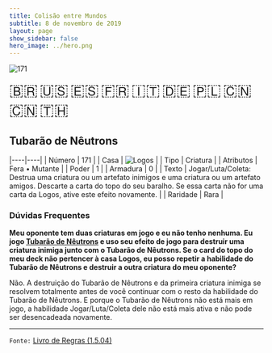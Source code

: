 ```yaml
---
title: Colisão entre Mundos
subtitle: 8 de novembro de 2019
layout: page
show_sidebar: false
hero_image: ../hero.png
---
```


![171](https://cdn.keyforgegame.com/media/card_front/pt/452_171_Q4HFG22WPXC6_pt.png)

<span title="Português" style="font-size: 32px;cursor: pointer;" onclick="javascript:document.querySelector('img[alt=\'171\']').src=document.querySelector('img[alt=\'171\']').src.replace(/card_front\/[^/]+/, 'card_front/pt').replace(/_[^/.0-9]+\.png/, '_pt.png')">🇧🇷</span>
<span title="English" style="font-size: 32px;cursor: pointer;" onclick="javascript:document.querySelector('img[alt=\'171\']').src=document.querySelector('img[alt=\'171\']').src.replace(/card_front\/[^/]+/, 'card_front/en').replace(/_[^/.0-9]+\.png/, '_en.png')">🇺🇸</span>
<span title="Español" style="font-size: 32px;cursor: pointer;" onclick="javascript:document.querySelector('img[alt=\'171\']').src=document.querySelector('img[alt=\'171\']').src.replace(/card_front\/[^/]+/, 'card_front/es').replace(/_[^/.0-9]+\.png/, '_es.png')">🇪🇸</span>
<span title="Français" style="font-size: 32px;cursor: pointer;" onclick="javascript:document.querySelector('img[alt=\'171\']').src=document.querySelector('img[alt=\'171\']').src.replace(/card_front\/[^/]+/, 'card_front/fr').replace(/_[^/.0-9]+\.png/, '_fr.png')">🇫🇷</span>
<span title="Italiano" style="font-size: 32px;cursor: pointer;" onclick="javascript:document.querySelector('img[alt=\'171\']').src=document.querySelector('img[alt=\'171\']').src.replace(/card_front\/[^/]+/, 'card_front/it').replace(/_[^/.0-9]+\.png/, '_it.png')">🇮🇹</span>
<span title="Deutsche" style="font-size: 32px;cursor: pointer;" onclick="javascript:document.querySelector('img[alt=\'171\']').src=document.querySelector('img[alt=\'171\']').src.replace(/card_front\/[^/]+/, 'card_front/de').replace(/_[^/.0-9]+\.png/, '_de.png')">🇩🇪</span>
<span title="Polskie" style="font-size: 32px;cursor: pointer;" onclick="javascript:document.querySelector('img[alt=\'171\']').src=document.querySelector('img[alt=\'171\']').src.replace(/card_front\/[^/]+/, 'card_front/pl').replace(/_[^/.0-9]+\.png/, '_pl.png')">🇵🇱</span>
<span title="简体中文" style="font-size: 32px;cursor: pointer;" onclick="javascript:document.querySelector('img[alt=\'171\']').src=document.querySelector('img[alt=\'171\']').src.replace(/card_front\/[^/]+/, 'card_front/zh-hans').replace(/_[^/.0-9]+\.png/, '_zh-hans.png')">🇨🇳</span>
<span title="繁體中文" style="font-size: 32px;cursor: pointer;" onclick="javascript:document.querySelector('img[alt=\'171\']').src=document.querySelector('img[alt=\'171\']').src.replace(/card_front\/[^/]+/, 'card_front/zh-hant').replace(/_[^/.0-9]+\.png/, '_zh-hant.png')">🇨🇳</span>
<span title="ไทย" style="font-size: 32px;cursor: pointer;" onclick="javascript:document.querySelector('img[alt=\'171\']').src=document.querySelector('img[alt=\'171\']').src.replace(/card_front\/[^/]+/, 'card_front/th').replace(/_[^/.0-9]+\.png/, '_th.png')">🇹🇭</span>

## Tubarão de Nêutrons

|----|----|
| Número | 171 |
| Casa | ![Logos](https://archonarcana.com/images/thumb/c/ce/Logos.png/22px-Logos.png "Logos") |
| Tipo | Criatura |
| Atributos | Fera • Mutante |
| Poder | 1 |
| Armadura | 0 |
| Texto | Jogar/Luta/Coleta: Destrua uma criatura ou um artefato inimigos e uma criatura ou um artefato amigos. Descarte a carta do topo do seu baralho. Se essa carta não for uma carta da Logos, ative este efeito novamente. |
| Raridade | Rara |

### Dúvidas Frequentes

**Meu oponente tem duas criaturas em jogo e eu não tenho nenhuma.
Eu jogo [Tubarão de Nêutrons](/cota/146) e uso seu efeito de jogo
para destruir uma criatura inimiga junto com o Tubarão de Nêutrons.
Se o card do topo do meu deck não pertencer à casa Logos, eu
posso repetir a habilidade do Tubarão de Nêutrons e destruir a
outra criatura do meu oponente?**

Não. A destruição do Tubarão de Nêutrons e da primeira criatura
inimiga se resolvem totalmente antes de você continuar com o resto da
habilidade do Tubarão de Nêutrons. E porque o Tubarão de Nêutrons
não está mais em jogo, a habilidade Jogar/Luta/Coleta dele não está
mais ativa e não pode ser desencadeada novamente.

<hr/>

`Fonte:` [Livro de Regras (1.5.04)](https://drive.google.com/open?id=14pM1J8ZR_4hZbGFZt-ArQdAGsHCPEQdE)
